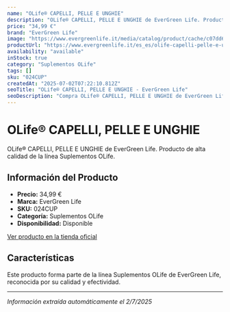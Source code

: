 ```yaml
---
name: "OLife® CAPELLI, PELLE E UNGHIE"
description: "OLife® CAPELLI, PELLE E UNGHIE de EverGreen Life. Producto de alta calidad."
price: "34,99 €"
brand: "EverGreen Life"
image: "https://www.evergreenlife.it/media/catalog/product/cache/c07dd61d864357977e19899508bed4cf/s/k/sku-024cup.png"
productUrl: "https://www.evergreenlife.it/es_es/olife-capelli-pelle-e-unghie.html"
availability: "available"
inStock: true
category: "Suplementos OLife"
tags: []
sku: "024CUP"
createdAt: "2025-07-02T07:22:10.812Z"
seoTitle: "OLife® CAPELLI, PELLE E UNGHIE - EverGreen Life"
seoDescription: "Compra OLife® CAPELLI, PELLE E UNGHIE de EverGreen Life."
---
```


# OLife® CAPELLI, PELLE E UNGHIE

OLife® CAPELLI, PELLE E UNGHIE de EverGreen Life. Producto de alta calidad de la línea Suplementos OLife.

## Información del Producto

- **Precio:** 34,99 €
- **Marca:** EverGreen Life
- **SKU:** 024CUP
- **Categoría:** Suplementos OLife
- **Disponibilidad:** Disponible

[Ver producto en la tienda oficial](https://www.evergreenlife.it/es_es/olife-capelli-pelle-e-unghie.html)

## Características

Este producto forma parte de la línea Suplementos OLife de EverGreen Life, reconocida por su calidad y efectividad.

---

*Información extraída automáticamente el 2/7/2025*
